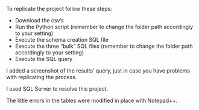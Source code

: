 To replicate the project follow these steps:
-	Download the csv’s
-	Run the Python script                        (remember to change the folder path accordingly to your setting)
-	Execute the schema creation SQL file
-	Execute the three “bulk” SQL files    (remember to change the folder path accordingly to your setting)
-	Execute the SQL query 

I added a screenshot of the results’ query, just in case you have problems with replicating the process.

I used SQL Server to resolve this project. 

The little errors in the tables were modified in place with Notepad++.

